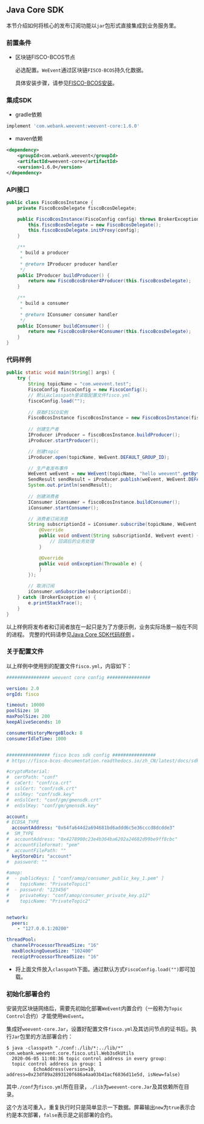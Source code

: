 ## Java Core SDK
本节介绍如何将核心的发布订阅功能以`jar`包形式直接集成到业务服务里。

### 前置条件

- 区块链FISCO-BCOS节点

  必选配置。`WeEvent`通过区块链`FISCO-BCOS`持久化数据。

  具体安装步骤，请参见[FISCO-BCOS安装](https://fisco-bcos-documentation.readthedocs.io/zh_CN/latest/docs/installation.html)。

### 集成SDK

- gradle依赖
```groovy
implement 'com.webank.weevent:weevent-core:1.6.0'
```
- maven依赖
```xml
<dependency>
    <groupId>com.webank.weevent</groupId>
    <artifactId>weevent-core</artifactId>
    <version>1.6.0</version>
</dependency>
```

### API接口
```java
public class FiscoBcosInstance {
    private FiscoBcosDelegate fiscoBcosDelegate;

    public FiscoBcosInstance(FiscoConfig config) throws BrokerException {
        this.fiscoBcosDelegate = new FiscoBcosDelegate();
        this.fiscoBcosDelegate.initProxy(config);
    }

    /**
     * build a producer
     *
     * @return IProducer producer handler
     */
    public IProducer buildProducer() {
        return new FiscoBcosBroker4Producer(this.fiscoBcosDelegate);
    }

    /**
     * build a consumer
     *
     * @return IConsumer consumer handler
     */
    public IConsumer buildConsumer() {
        return new FiscoBcosBroker4Consumer(this.fiscoBcosDelegate);
    }
}
```

### 代码样例

```java
public static void main(String[] args) {
    try {
        String topicName = "com.weevent.test";
        FiscoConfig fiscoConfig = new FiscoConfig();
        // 默认从classpath里读取配置文件fisco.yml
        fiscoConfig.load("");
    
        // 获取FISCO实例
        FiscoBcosInstance fiscoBcosInstance = new FiscoBcosInstance(fiscoConfig);
        
        // 创建生产者
        IProducer iProducer = fiscoBcosInstance.buildProducer();
        iProducer.startProducer();

        // 创建topic
        iProducer.open(topicName, WeEvent.DEFAULT_GROUP_ID);

        // 生产者发布事件
        WeEvent weEvent = new WeEvent(topicName, "hello weevent".getBytes());
        SendResult sendResult = iProducer.publish(weEvent, WeEvent.DEFAULT_GROUP_ID, fiscoConfig.getWeb3sdkTimeout());
        System.out.println(sendResult);
        
        // 创建消费者
        IConsumer iConsumer = fiscoBcosInstance.buildConsumer();
        iConsumer.startConsumer();

        // 消费者订阅消息
        String subscriptionId = iConsumer.subscribe(topicName, WeEvent.DEFAULT_GROUP_ID, WeEvent.OFFSET_LAST, new HashMap<>(), new IConsumer.ConsumerListener() {
            @Override
            public void onEvent(String subscriptionId, WeEvent event) {
                // 回调后的业务处理
            }

            @Override
            public void onException(Throwable e) {
            }
        });

        // 取消订阅
        iConsumer.unSubscribe(subscriptionId);
    } catch (BrokerException e) {
        e.printStackTrace();
    }
}
```

以上样例将发布者和订阅者放在一起只是为了方便示例，业务实际场景一般在不同的进程。
完整的代码请参见[Java Core SDK代码样例](https://github.com/WeBankFinTech/WeEvent/blob/master/weevent-core/src/test/java/com/webank/weevent/core/FiscoBcosInstanceTest.java) 。

### 关于配置文件

以上样例中使用到的配置文件`fisco.yml`，内容如下：

```yaml
################ weevent core config ################

version: 2.0
orgId: fisco

timeout: 10000
poolSize: 10
maxPoolSize: 200
keepAliveSeconds: 10

consumerHistoryMergeBlock: 8
consumerIdleTime: 1000


################ fisco bcos sdk config ################
# https://fisco-bcos-documentation.readthedocs.io/zh_CN/latest/docs/sdk/java_sdk/configuration.html

#cryptoMaterial:
#  certPath: "conf"
#  caCert: "conf/ca.crt"
#  sslCert: "conf/sdk.crt"
#  sslKey: "conf/sdk.key"
#  enSslCert: "conf/gm/gmensdk.crt"
#  enSslKey: "conf/gm/gmensdk.key"

account:
# ECDSA_TYPE
  accountAddress: "0x64fa644d2a694681bd6addd6c5e36cccd8dcdde3"
#  SM_TYPE
#  accountAddress: "0x4278900c23e4b364ba6202a24682d99be9ff8cbc"
#  accountFileFormat: "pem"
#  accountFilePath: ""
  keyStoreDir: "account"
#  password: ""

#amop:
#  - publicKeys: [ "conf/amop/consumer_public_key_1.pem" ]
#    topicName: "PrivateTopic1"
#  - password: "123456"
#    privateKey: "conf/amop/consumer_private_key.p12"
#    topicName: "PrivateTopic2"


network:
  peers:
    - "127.0.0.1:20200"

threadPool:
  channelProcessorThreadSize: "16"
  maxBlockingQueueSize: "102400"
  receiptProcessorThreadSize: "16"
```

- 将上面文件放入`classpath`下面。通过默认方式`FiscoConfig.load("")`即可加载。

### 初始化部署合约

安装完区块链网络后，需要先初始化部署`WeEvent`内置合约（一般称为`Topic Control`合约）才能使用`WeEvent`。

集成好`weevent-core.Jar`，设置好配置文件`fisco.yml`及其访问节点的证书后。执行`Jar`包里的方法部署合约：

  ```shell
  $ java -classpath "./conf:./lib/*:../lib/*" com.webank.weevent.core.fisco.util.Web3sdkUtils
    2020-06-05 11:08:36 topic control address in every group:
    topic control address in group: 1
            EchoAddress(version=10, address=0x23df89a2893120f686a4aa03b41acf6836d11e5d, isNew=false)
  ```

其中`./conf`为`fisco.yml`所在目录，`./lib`为`weevent-core.Jar`及其依赖所在目录。

这个方法可重入，重复执行时只是简单显示一下数据。屏幕输出`new`为`true`表示合约是本次部署，`false`表示是之前部署的合约。
